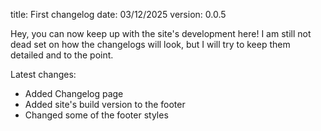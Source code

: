 title: First changelog
date: 03/12/2025
version: 0.0.5

Hey, you can now keep up with the site's development here! I am still not dead set on how the changelogs will look, but I will try to keep them detailed and to the point.

Latest changes:

- Added Changelog page
- Added site's build version to the footer
- Changed some of the footer styles